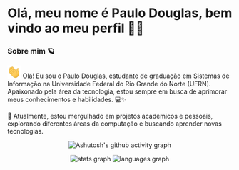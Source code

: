 # Olá, meu nome é Paulo Douglas, bem vindo ao meu perfil 🧑‍💻

### Sobre mim 🪐

<img  src="https://raw.githubusercontent.com/ABSphreak/ABSphreak/master/gifs/Hi.gif" width="30px">  Olá! Eu sou o Paulo Douglas, estudante de graduação em Sistemas de Informação na Universidade Federal do Rio Grande do Norte (UFRN). Apaixonado pela área da tecnologia, estou sempre em busca de aprimorar meus conhecimentos e habilidades. 💻✨

🌱 Atualmente, estou mergulhado em projetos acadêmicos e pessoais, explorando diferentes áreas da computação e buscando aprender novas tecnologias.

</div>

<div align="center" >
   
![Ashutosh's github activity graph](https://ssr-contributions-svg.vercel.app/_/Paulo-Douglas?chart=3dbar&gap=0.6&scale=2&flatten=2&animation=wave&animation_duration=1&animation_delay=0.05&animation_amplitude=20&animation_frequency=0.5&animation_wave_center=10_0&format=svg&weeks=30&theme=blue) 

</div>

<div align="center">
  <img src="https://github-readme-stats.vercel.app/api?username=Paulo-Douglas&hide_title=false&hide_rank=false&show_icons=true&include_all_commits=true&count_private=true&disable_animations=false&theme=algolia&locale=en&hide_border=false" height="150" alt="stats graph"  />
  <img src="https://github-readme-stats.vercel.app/api/top-langs?username=Paulo-Douglas&locale=en&hide_title=false&layout=compact&card_width=320&langs_count=5&theme=algolia&hide_border=false" height="150" alt="languages graph"  />
</div>
